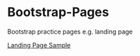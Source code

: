 # Bootstrap-Pages
Bootstrap practice pages e.g. landing page


[Landing Page Sample](https://shaheerkhalid.github.io/Bootstrap-Pages/landing-page.html)
